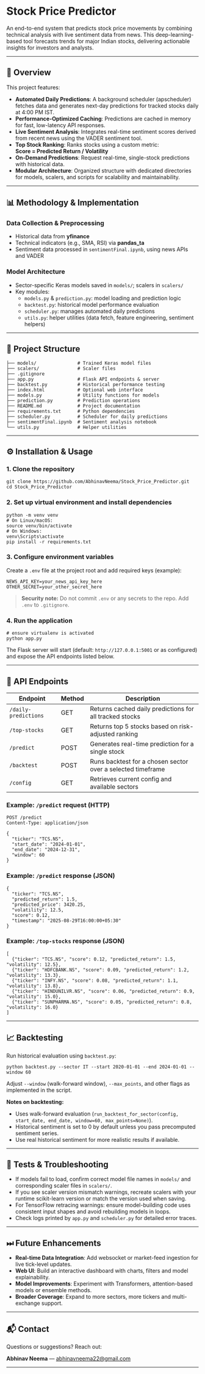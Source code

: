 # Stock Price Predictor

An end-to-end system that predicts stock price movements by combining technical analysis with live sentiment data from news. This deep-learning-based tool forecasts trends for major Indian stocks, delivering actionable insights for investors and analysts.

---

## 🚀 Overview

This project features:

- **Automated Daily Predictions**: A background scheduler (apscheduler) fetches data and generates next-day predictions for tracked stocks daily at 4:00 PM IST.
- **Performance-Optimized Caching**: Predictions are cached in memory for fast, low-latency API responses.
- **Live Sentiment Analysis**: Integrates real-time sentiment scores derived from recent news using the VADER sentiment tool.
- **Top Stock Ranking**: Ranks stocks using a custom metric:  
  **Score = Predicted Return / Volatility**
- **On-Demand Predictions**: Request real-time, single-stock predictions with historical data.
- **Modular Architecture**: Organized structure with dedicated directories for models, scalers, and scripts for scalability and maintainability.

---

## 📊 Methodology & Implementation

### Data Collection & Preprocessing
- Historical data from **yfinance**
- Technical indicators (e.g., SMA, RSI) via **pandas_ta**
- Sentiment data processed in `sentimentFinal.ipynb`, using news APIs and VADER

### Model Architecture
- Sector-specific Keras models saved in `models/`; scalers in `scalers/`
- Key modules:
  - `models.py` & `prediction.py`: model loading and prediction logic
  - `backtest.py`: historical model performance evaluation
  - `scheduler.py`: manages automated daily predictions
  - `utils.py`: helper utilities (data fetch, feature engineering, sentiment helpers)

---

## 📂 Project Structure

    ├── models/               # Trained Keras model files
    ├── scalers/              # Scaler files
    ├── .gitignore
    ├── app.py                # Flask API endpoints & server
    ├── backtest.py           # Historical performance testing
    ├── index.html            # Optional web interface
    ├── models.py             # Utility functions for models
    ├── prediction.py         # Prediction operations
    ├── README.md             # Project documentation
    ├── requirements.txt      # Python dependencies
    ├── scheduler.py          # Scheduler for daily predictions
    ├── sentimentFinal.ipynb  # Sentiment analysis notebook
    └── utils.py              # Helper utilities

---

## ⚙️ Installation & Usage

### 1. Clone the repository

    git clone https://github.com/AbhinavNeema/Stock_Price_Predictor.git
    cd Stock_Price_Predictor

### 2. Set up virtual environment and install dependencies

    python -m venv venv
    # On Linux/macOS:
    source venv/bin/activate
    # On Windows:
    venv\Scripts\activate
    pip install -r requirements.txt

### 3. Configure environment variables
Create a `.env` file at the project root and add required keys (example):

    NEWS_API_KEY=your_news_api_key_here
    OTHER_SECRET=your_other_secret_here

> **Security note:** Do not commit `.env` or any secrets to the repo. Add `.env` to `.gitignore`.

### 4. Run the application

    # ensure virtualenv is activated
    python app.py

The Flask server will start (default: `http://127.0.0.1:5001` or as configured) and expose the API endpoints listed below.

---

## 🔗 API Endpoints

| Endpoint              | Method | Description                                                  |
|-----------------------|--------|--------------------------------------------------------------|
| `/daily-predictions`  | GET    | Returns cached daily predictions for all tracked stocks      |
| `/top-stocks`         | GET    | Returns top 5 stocks based on risk-adjusted ranking         |
| `/predict`            | POST   | Generates real-time prediction for a single stock           |
| `/backtest`           | POST   | Runs backtest for a chosen sector over a selected timeframe |
| `/config`             | GET    | Retrieves current config and available sectors              |

### Example: `/predict` request (HTTP)

    POST /predict
    Content-Type: application/json

    {
      "ticker": "TCS.NS",
      "start_date": "2024-01-01",
      "end_date": "2024-12-31",
      "window": 60
    }

### Example: `/predict` response (JSON)

    {
      "ticker": "TCS.NS",
      "predicted_return": 1.5,
      "predicted_price": 3420.25,
      "volatility": 12.5,
      "score": 0.12,
      "timestamp": "2025-08-29T16:00:00+05:30"
    }

### Example: `/top-stocks` response (JSON)

    [
      {"ticker": "TCS.NS", "score": 0.12, "predicted_return": 1.5, "volatility": 12.5},
      {"ticker": "HDFCBANK.NS", "score": 0.09, "predicted_return": 1.2, "volatility": 13.3},
      {"ticker": "INFY.NS", "score": 0.08, "predicted_return": 1.1, "volatility": 13.8},
      {"ticker": "HINDUNILVR.NS", "score": 0.06, "predicted_return": 0.9, "volatility": 15.0},
      {"ticker": "SUNPHARMA.NS", "score": 0.05, "predicted_return": 0.8, "volatility": 16.0}
    ]

---

## 📈 Backtesting

Run historical evaluation using `backtest.py`:

    python backtest.py --sector IT --start 2020-01-01 --end 2024-01-01 --window 60

Adjust `--window` (walk-forward window), `--max_points`, and other flags as implemented in the script.

**Notes on backtesting:**
- Uses walk-forward evaluation (`run_backtest_for_sector(config, start_date, end_date, window=60, max_points=None)`).
- Historical sentiment is set to 0 by default unless you pass precomputed sentiment series.
- Use real historical sentiment for more realistic results if available.

---

## 🧪 Tests & Troubleshooting

- If models fail to load, confirm correct model file names in `models/` and corresponding scaler files in `scalers/`.
- If you see scaler version mismatch warnings, recreate scalers with your runtime scikit-learn version or match the version used when saving.
- For TensorFlow retracing warnings: ensure model-building code uses consistent input shapes and avoid rebuilding models in loops.
- Check logs printed by `app.py` and `scheduler.py` for detailed error traces.

---

## ⏭ Future Enhancements

- **Real-time Data Integration**: Add websocket or market-feed ingestion for live tick-level updates.
- **Web UI**: Build an interactive dashboard with charts, filters and model explainability.
- **Model Improvements**: Experiment with Transformers, attention-based models or ensemble methods.
- **Broader Coverage**: Expand to more sectors, more tickers and multi-exchange support.

---

## 📬 Contact

Questions or suggestions? Reach out:

**Abhinav Neema** — abhinavneema22@gmail.com

---
